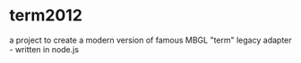 term2012
========

a project to create a modern version of famous MBGL "term" legacy adapter - written in node.js